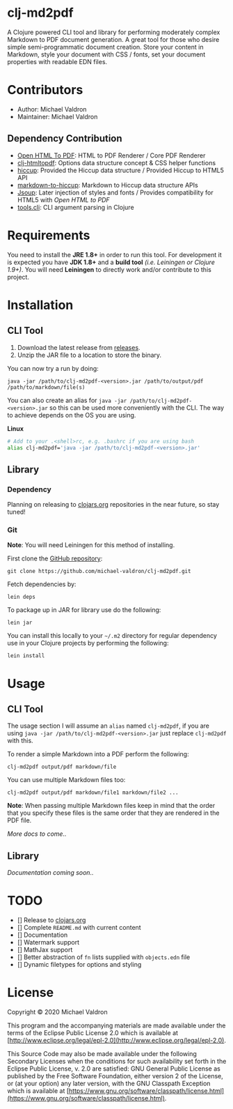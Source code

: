 # clj-md2pdf

A Clojure powered CLI tool and library for performing moderately complex Markdown to PDF document generation. A great 
tool for those who desire simple semi-programmatic document creation. Store your content in Markdown, style your 
document with CSS / fonts, set your document properties with readable EDN files.

# Contributors

- Author: Michael Valdron
- Maintainer: Michael Valdron

## Dependency Contribution

- [Open HTML To PDF](https://github.com/danfickle/openhtmltopdf): HTML to PDF Renderer / Core PDF Renderer
- [clj-htmltopdf](https://github.com/gered/clj-htmltopdf): Options data structure concept & CSS helper functions
- [hiccup](https://github.com/weavejester/hiccup): Provided the Hiccup data structure / Provided Hiccup to HTML5 API 
- [markdown-to-hiccup](https://github.com/mpcarolin/markdown-to-hiccup): Markdown to Hiccup data structure APIs
- [Jsoup](https://github.com/jhy/jsoup/): Later injection of styles and fonts / Provides compatibility for HTML5 with *Open HTML to PDF*
- [tools.cli](https://github.com/clojure/tools.cli): CLI argument parsing in Clojure

# Requirements

You need to install the **JRE 1.8+** in order to run this tool. For 
development it is expected you have **JDK 1.8+** and a **build tool** 
*(i.e. Leiningen or Clojure 1.9+)*. You will need **Leiningen** to 
directly work and/or contribute to this project.

# Installation
## CLI Tool
1. Download the latest release from [releases](https://github.com/michael-valdron/clj-md2pdf/releases).
2. Unzip the JAR file to a location to store the binary.

You can now try a run by doing:
```
java -jar /path/to/clj-md2pdf-<version>.jar /path/to/output/pdf /path/to/markdown/file(s)
```
You can also create an alias for `java -jar /path/to/clj-md2pdf-<version>.jar` so this can be used more conveniently with the CLI. The way to
achieve depends on the OS you are using.

**Linux**
```sh
# Add to your .<shell>rc, e.g. .bashrc if you are using bash
alias clj-md2pdf='java -jar /path/to/clj-md2pdf-<version>.jar'
```

## Library

### Dependency

Planning on releasing to [clojars.org](https://clojars.org/) repositories
in the near future, so stay tuned!

### Git

**Note**: You will need Leiningen for this method of installing.

First clone the [GitHub repository](https://github.com/michael-valdron/clj-md2pdf.git):
```
git clone https://github.com/michael-valdron/clj-md2pdf.git
```
Fetch dependencies by:
```
lein deps
```
To package up in JAR for library use do the following:
```
lein jar
```
You can install this locally to your `~/.m2` directory for regular
dependency use in your Clojure projects by performing the following:
```
lein install
```

# Usage

## CLI Tool

The usage section I will assume an `alias` named `clj-md2pdf`, if you
are using `java -jar /path/to/clj-md2pdf-<version>.jar` just replace
`clj-md2pdf` with this.

To render a simple Markdown into a PDF perform the following:
```
clj-md2pdf output/pdf markdown/file
```

You can use multiple Markdown files too:
```
clj-md2pdf output/pdf markdown/file1 markdown/file2 ...
```
**Note**: When passing multiple Markdown files keep in mind that
the order that you specify these files is the same order that they
are rendered in the PDF file.

*More docs to come..*

## Library

*Documentation coming soon..*

# TODO

- [] Release to [clojars.org](https://clojars.org/)
- [] Complete `README.md` with current content
- [] Documentation
- [] Watermark support
- [] MathJax support
- [] Better abstraction of `fn` lists supplied with `objects.edn` file
- [] Dynamic filetypes for options and styling

# License

Copyright © 2020 Michael Valdron

This program and the accompanying materials are made available under the terms of the Eclipse Public License 2.0 which is available at [http://www.eclipse.org/legal/epl-2.0](http://www.eclipse.org/legal/epl-2.0).

This Source Code may also be made available under the following Secondary Licenses when the conditions for such availability set forth in the Eclipse Public License, v. 2.0 are satisfied: GNU General Public License as published by the Free Software Foundation, either version 2 of the License, or (at your option) any later version, with the GNU Classpath Exception which is available at [https://www.gnu.org/software/classpath/license.html](https://www.gnu.org/software/classpath/license.html).
